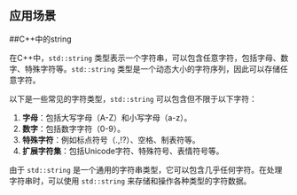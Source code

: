 ## 应用场景









##C++中的string

在C++中，`std::string` 类型表示一个字符串，可以包含任意字符，包括字母、数字、特殊字符等。`std::string` 类型是一个动态大小的字符序列，因此可以存储任意字符。

以下是一些常见的字符类型，`std::string` 可以包含但不限于以下字符：

1. **字母**：包括大写字母（A-Z）和小写字母（a-z）。
2. **数字**：包括数字字符（0-9）。
3. **特殊字符**：例如标点符号（.,!?）、空格、制表符等。
4. **扩展字符集**：包括Unicode字符、特殊符号、表情符号等。

由于 `std::string` 是一个通用的字符串类型，它可以包含几乎任何字符。在处理字符串时，可以使用 `std::string` 来存储和操作各种类型的字符数据。

